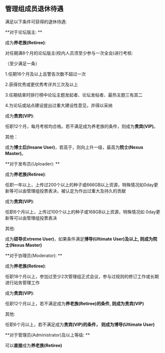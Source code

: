 ## 管理组成员退休待遇

 满足以下条件可获得的退休待遇: 

 

 **对于论坛版主: **

 成为**养老族\(Retiree\)**: 

 对任期满8个月的论坛版主\(校内人员须至少参与一次全会\)进行考核:

 （至少满足一条）

 1.任期16个月及以上且警告次数不超过一次

 2.获得优秀或更优秀考评共三次及以上

 3.任期结束时排行榜中论坛主题发起者、论坛发帖者、最热主题三有其二

 4.为论坛或站点建设提出过重大建设性意见，并得以采纳

 成为**贵宾\(VIP\)**: 

 任职12个月，每月考核均合格。若不满足成为养老族的条件，则成为**贵宾\(VIP\)**。

 其他：

 成为**博士后\(Insane User\)**，若高于，则向上升一级，最高为**院士\(Nexus Master\)**。


 **对于发布员\(Uploader\): **

 成为**养老族\(Retiree\)**: 

 任职一年以上，上传过200个以上的种子或666GB以上资源，特殊情况如0day更新等可以由管理组投票表决，被认定为作出过重大及持久的贡献

 成为**贵宾\(VIP\)**: 

 任职6个月以上，上传过100个以上的种子或168GB以上资源，特殊情况如 0day更新等可以由管理组投票表决

 其他:

 成为**硕导\(Extreme User\)**，如果条件满足**博导\(Ultimate User\)**及以上, 则成为**院士\(Nexus Master\)**


 **对于协理员\(Moderator\): **

 成为**养老族\(Retiree\)**: 

 任职18个月以上，参加过至少2次管理组正式会议，参与过规则的修订工作或长期进行站务管理工作

 成为**贵宾\(VIP\)**: 

 任职12个月以上，若不满足成为**养老族\(Retiree\)**的条件, 则成为**贵宾\(VIP\)**

 其他: 

 任职6个月以上，若不满足成为**贵宾\(VIP\)**的条件， 则成为**博导\(Ultimate User\)**

 

 **对于管理员\(Administrator\)及以上等级: **

 可以**直接**成为**养老族\(Retiree\)** 
